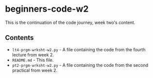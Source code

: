 # beginners-code-w2

This is the continuation of the code journey, week two's content.

## Contents

- `lt4-prgm-wrksht-w2.py` - A file containing the code from the fourth lecture from week 2.
- `README.md` - This file.
- `pt2-prgm-wrksht-w2.py` - A file containing the code from the second practical from week 2.
